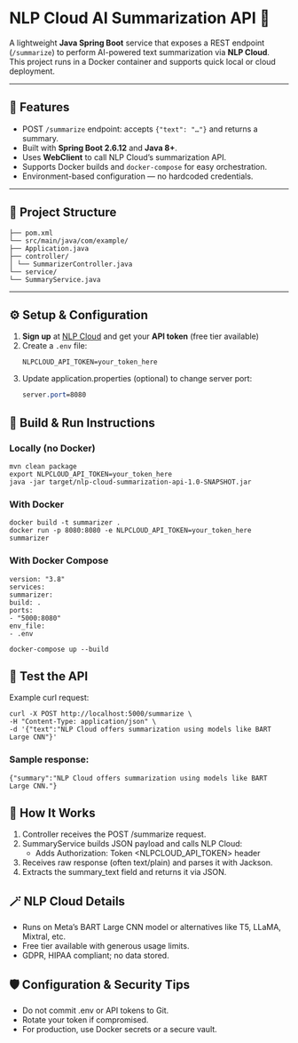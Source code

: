 # NLP Cloud AI Summarization API 🚀

A lightweight **Java Spring Boot** service that exposes a REST endpoint (`/summarize`) to perform AI-powered text summarization via **NLP Cloud**.  
This project runs in a Docker container and supports quick local or cloud deployment.

---

## 🔧 Features

- POST `/summarize` endpoint: accepts `{"text": "…"}` and returns a summary.
- Built with **Spring Boot 2.6.12** and **Java 8+**.
- Uses **WebClient** to call NLP Cloud’s summarization API.
- Supports Docker builds and `docker-compose` for easy orchestration.
- Environment-based configuration — no hardcoded credentials.

---

## 🧱 Project Structure

```nlp-cloud-summarization-api/
├── pom.xml
└── src/main/java/com/example/
├── Application.java
├── controller/
│ └── SummarizerController.java
└── service/
└── SummaryService.java 
```

---

## ⚙️ Setup & Configuration

1. **Sign up** at [NLP Cloud](https://nlpcloud.com) and get your **API token** (free tier available)
2. Create a `.env` file:
   ```text
   NLPCLOUD_API_TOKEN=your_token_here
   
3. Update application.properties (optional) to change server port:
   ```css
   server.port=8080
   ```

## 🚀 Build & Run Instructions
### Locally (no Docker)

```
mvn clean package
export NLPCLOUD_API_TOKEN=your_token_here
java -jar target/nlp-cloud-summarization-api-1.0-SNAPSHOT.jar
```

### With Docker
```
docker build -t summarizer .
docker run -p 8080:8080 -e NLPCLOUD_API_TOKEN=your_token_here summarizer
```

### With Docker Compose

```
version: "3.8"
services:
summarizer:
build: .
ports:
- "5000:8080"
env_file:
- .env
```

```
docker-compose up --build
```

## 🧪 Test the API
Example curl request:

```
curl -X POST http://localhost:5000/summarize \
-H "Content-Type: application/json" \
-d '{"text":"NLP Cloud offers summarization using models like BART Large CNN"}'
```

### Sample response:

```
{"summary":"NLP Cloud offers summarization using models like BART Large CNN."}
```

## 🧠 How It Works

1. Controller receives the POST /summarize request.
2. SummaryService builds JSON payload and calls NLP Cloud:
   * Adds Authorization: Token <NLPCLOUD_API_TOKEN> header
3. Receives raw response (often text/plain) and parses it with Jackson.
4. Extracts the summary_text field and returns it via JSON.

## 🪄 NLP Cloud Details
* Runs on Meta’s BART Large CNN model or alternatives like T5, LLaMA, Mixtral, etc.
* Free tier available with generous usage limits.
* GDPR, HIPAA compliant; no data stored.

## 🛡️ Configuration & Security Tips
* Do not commit .env or API tokens to Git.
* Rotate your token if compromised.
* For production, use Docker secrets or a secure vault.

